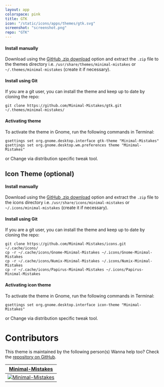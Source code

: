 ```yaml
---
layout: app
colorspace: pink
title: GTK
icon: "/static/icons/apps/themes/gtk.svg"
screenshot: "screenshot.png"
repo: "GTK"
---
```


#### Install manually

Download using the [GitHub .zip download](https://github.com/minimal-mistakes/gtk/archive/main.zip) option and extract the `.zip` file to the themes directory i.e. `/usr/share/themes/minimal-mistakes` or `~/.themes/minimal-mistakes` (create it if necessary).

#### Install using Git

If you are a git user, you can install the theme and keep up to date by cloning the repo:

```
git clone https://github.com/Minimal-Mistakes/gtk.git ~/.themes/minimal-mistakes/
```

#### Activating theme

To activate the theme in Gnome, run the following commands in Terminal:

```
gsettings set org.gnome.desktop.interface gtk-theme "Minimal-Mistakes"
gsettings set org.gnome.desktop.wm.preferences theme "Minimal-Mistakes"
```

or Change via distribution specific tweak tool.

## Icon Theme (optional)

#### Install manually

Download using the [GitHub .zip download](https://github.com/minimal-mistakes/icons/archive/main.zip) option and extract the `.zip` file to the icons directory i.e. `/usr/share/icons/minimal-mistakes` or `~/.icons/minimal-mistakes` (create it if necessary).

#### Install using Git

If you are a git user, you can install the theme and keep up to date by cloning the repo:

```
git clone https://github.com/Minimal-Mistakes/icons.git ~/.cache/icons/
cp -r ~/.cache/icons/Gnome-Minimal-Mistakes ~/.icons/Gnome-Minimal-Mistakes
cp -r ~/.cache/icons/Numix-Minimal-Mistakes ~/.icons/Numix-Minimal-Mistakes
cp -r ~/.cache/icons/Papirus-Minimal-Mistakes ~/.icons/Papirus-Minimal-Mistakes
```

#### Activating icon theme

To activate the theme in Gnome, run the following commands in Terminal:

```
gsettings set org.gnome.desktop.interface icon-theme "Minimal-Mistakes"
```

or Change via distribution specific tweak tool.

# Contributors

This theme is maintained by the following person(s) Wanna help too? Check the [repository on GitHub](https://github.com/minimal-mistakes/gtk/graphs/contributors).

| [Minimal-Mistakes](https://github.com/Minimal-Mistakes)                                                            |
| ------------------------------------------------------------------------------------------------------------------ |
| [![Minimal-Mistakes](https://avatars.githubusercontent.com/u/99121492?s=125)](https://github.com/Minimal-Mistakes) |
